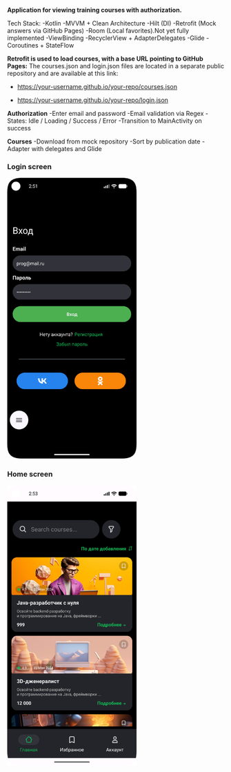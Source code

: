 **Application for viewing training courses with authorization.**

Tech Stack:
-Kotlin
-MVVM + Clean Architecture
-Hilt (DI)
-Retrofit (Mock answers via GitHub Pages)
-Room (Local favorites).Not yet fully implemented
-ViewBinding
-RecyclerView + AdapterDelegates
-Glide
-Coroutines + StateFlow


**Retrofit is used to load courses, with a base URL pointing to GitHub Pages:**
The courses.json and login.json files are located in a separate public repository and are available at this link:

- https://your-username.github.io/your-repo/courses.json

- https://your-username.github.io/your-repo/login.json


**Authorization**
-Enter email and password
-Email validation via Regex
-States: Idle / Loading / Success / Error
-Transition to MainActivity on success

**Courses**
-Download from mock repository
-Sort by publication date
-Adapter with delegates and Glide


<h3>Login screen</h3>
<img src="screenshots/login.png" width="300"/>

<h3>Home screen</h3>
<img src="screenshots/courses.png" width="300"/>

